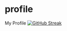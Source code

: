 # profile
My Profile
[![GitHub Streak](https://streak-stats.demolab.com/?user=trungnv108)](https://git.io/streak-stats)

